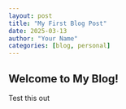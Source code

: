 ```yaml
---
layout: post
title: "My First Blog Post"
date: 2025-03-13
author: "Your Name"
categories: [blog, personal]
---
```


## Welcome to My Blog!

Test this out
